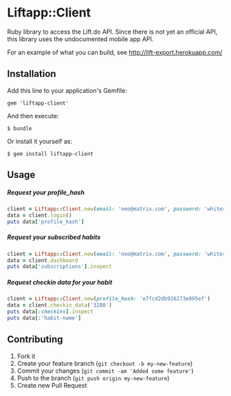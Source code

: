 # Liftapp::Client

Ruby library to access the Lift.do API. Since there is not yet an official API, this library uses the undocumented mobile app API.

For an example of what you can build, see http://lift-export.herokuapp.com/

## Installation

Add this line to your application's Gemfile:

    gem 'liftapp-client'

And then execute:

    $ bundle

Or install it yourself as:

    $ gem install liftapp-client

## Usage

##### Request your profile_hash
```ruby
client = Liftapp::Client.new(email: 'neo@matrix.com', password: 'whiterabbit')
data = client.login()
puts data['profile_hash']
```

##### Request your subscribed habits
```ruby
client = Liftapp::Client.new(email: 'neo@matrix.com', password: 'whiterabbit')
data = client.dashboard
puts data['subscriptions'].inspect
```

##### Request checkin data for your habit
```ruby
client = Liftapp::Client.new(profile_hash: 'e7fcd2db926273e895ef')
data = client.checkin_data('3280')
puts data[:checkins].inspect
puts data[:'habit-name']
```


## Contributing

1. Fork it
2. Create your feature branch (`git checkout -b my-new-feature`)
3. Commit your changes (`git commit -am 'Added some feature'`)
4. Push to the branch (`git push origin my-new-feature`)
5. Create new Pull Request
